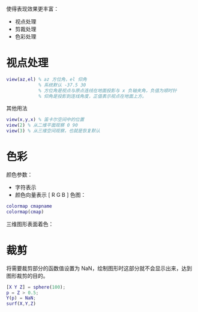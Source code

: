 使得表现效果更丰富：
- 视点处理
- 剪裁处理
- 色彩处理
# 视点处理
```matlab
view(az,el) % az 方位角，el 仰角
			% 系统默认 -37.5 30
			% 方位角是视点与原点连线在地面投影与 x 负轴夹角，负值为顺时针
			% 仰角是投影到连线角度，正值表示视点在地面上方。
```
其他用法
```matlab
view(x,y,x) % 笛卡尔空间中的位置
view(2) % 从二维平面观察 0 90
view(3) % 从三维空间观察，也就是恢复默认
```
# 色彩
颜色参数：
- 字符表示
- 颜色向量表示 \[ R G B \]
色图：
```matlab
colormap cmapname
colormap(cmap)
```
 三维图形表面着色：
# 裁剪 
将需要裁剪部分的函数值设置为 NaN，绘制图形时这部分就不会显示出来，达到图形裁剪的目的。
```matlab
[X Y Z] = sphere(100);
p = Z > 0.5;
Y(p) = NaN;
surf(X,Y,Z)
```
